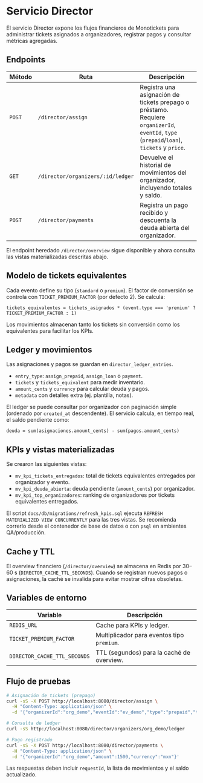 # Servicio Director

El servicio Director expone los flujos financieros de Monotickets para administrar tickets asignados a organizadores, registrar pagos y consultar métricas agregadas.

## Endpoints

| Método | Ruta | Descripción |
| --- | --- | --- |
| `POST` | `/director/assign` | Registra una asignación de tickets prepago o préstamo. Requiere `organizerId`, `eventId`, `type` (`prepaid`/`loan`), `tickets` y `price`. |
| `GET` | `/director/organizers/:id/ledger` | Devuelve el historial de movimientos del organizador, incluyendo totales y saldo. |
| `POST` | `/director/payments` | Registra un pago recibido y descuenta la deuda abierta del organizador. |

El endpoint heredado `/director/overview` sigue disponible y ahora consulta las vistas materializadas descritas abajo.

## Modelo de tickets equivalentes

Cada evento define su tipo (`standard` o `premium`). El factor de conversión se controla con `TICKET_PREMIUM_FACTOR` (por defecto 2). Se calcula:

```
tickets_equivalentes = tickets_asignados * (event.type === 'premium' ? TICKET_PREMIUM_FACTOR : 1)
```

Los movimientos almacenan tanto los tickets sin conversión como los equivalentes para facilitar los KPIs.

## Ledger y movimientos

Las asignaciones y pagos se guardan en `director_ledger_entries`.

- `entry_type`: `assign_prepaid`, `assign_loan` o `payment`.
- `tickets` y `tickets_equivalent` para medir inventario.
- `amount_cents` y `currency` para calcular deuda y pagos.
- `metadata` con detalles extra (ej. plantilla, notas).

El ledger se puede consultar por organizador con paginación simple (ordenado por `created_at` descendente). El servicio calcula, en tiempo real, el saldo pendiente como:

```
deuda = sum(asignaciones.amount_cents) - sum(pagos.amount_cents)
```

## KPIs y vistas materializadas

Se crearon las siguientes vistas:

- `mv_kpi_tickets_entregados`: total de tickets equivalentes entregados por organizador y evento.
- `mv_kpi_deuda_abierta`: deuda pendiente (`amount_cents`) por organizador.
- `mv_kpi_top_organizadores`: ranking de organizadores por tickets equivalentes entregados.

El script `docs/db/migrations/refresh_kpis.sql` ejecuta `REFRESH MATERIALIZED VIEW CONCURRENTLY` para las tres vistas. Se recomienda correrlo desde el contenedor de base de datos o con `psql` en ambientes QA/producción.

## Cache y TTL

El overview financiero (`/director/overview`) se almacena en Redis por 30–60 s (`DIRECTOR_CACHE_TTL_SECONDS`). Cuando se registran nuevos pagos o asignaciones, la caché se invalida para evitar mostrar cifras obsoletas.

## Variables de entorno

| Variable | Descripción |
| --- | --- |
| `REDIS_URL` | Cache para KPIs y ledger. |
| `TICKET_PREMIUM_FACTOR` | Multiplicador para eventos tipo `premium`. |
| `DIRECTOR_CACHE_TTL_SECONDS` | TTL (segundos) para la caché de overview. |

## Flujo de pruebas

```bash
# Asignación de tickets (prepago)
curl -sS -X POST http://localhost:8080/director/assign \
  -H "Content-Type: application/json" \
  -d '{"organizerId":"org_demo","eventId":"ev_demo","type":"prepaid","tickets":100,"price":3.5}'

# Consulta de ledger
curl -sS http://localhost:8080/director/organizers/org_demo/ledger

# Pago registrado
curl -sS -X POST http://localhost:8080/director/payments \
  -H "Content-Type: application/json" \
  -d '{"organizerId":"org_demo","amount":1500,"currency":"mxn"}'
```

Las respuestas deben incluir `requestId`, la lista de movimientos y el saldo actualizado.
